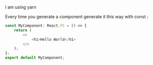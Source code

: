I am using yarn

Every time you generate a component generate it this way with const :

```js
const MyComponent: React.FC = () => {
	return (
		<>
			<h1>Hello World</h1>
		</>
	);
};
export default MyComponent;
```
